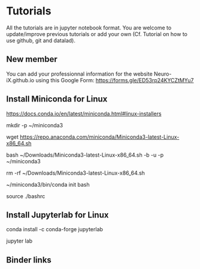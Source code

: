 # Tutorials

All the tutorials are in jupyter notebook format.
You are welcome to update/improve previous tutorials or add your own (Cf. Tutorial on how to use github, git and datalad).

## New member

You can add your professionnal information for the website Neuro-iX.github.io using this Google Form:
https://forms.gle/ED53rp24KYCZtMYu7

## Install Miniconda for Linux
https://docs.conda.io/en/latest/miniconda.html#linux-installers

mkdir -p ~/miniconda3

wget https://repo.anaconda.com/miniconda/Miniconda3-latest-Linux-x86_64.sh

bash ~/Downloads/Miniconda3-latest-Linux-x86_64.sh -b -u -p ~/miniconda3

rm -rf ~/Downloads/Miniconda3-latest-Linux-x86_64.sh

~/miniconda3/bin/conda init bash

source ./bashrc

## Install Jupyterlab for Linux

conda install -c conda-forge jupyterlab

jupyter lab

## Binder links

